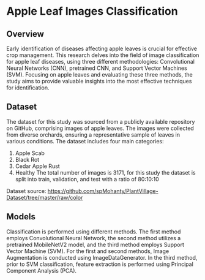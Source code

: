 # Apple Leaf Images Classification 

## Overview
Early identification of diseases affecting apple leaves is crucial for effective crop management. This research delves into the field of image classification for apple leaf diseases, using three different methodologies: Convolutional Neural Networks (CNN), pretrained CNN, and Support Vector Machines (SVM). Focusing on apple leaves and evaluating these three methods, the study aims to provide valuable insights into the most effective techniques for identification.

## Dataset
The dataset for this study was sourced from a publicly available repository on GitHub, comprising images of apple leaves. The images were collected from diverse orchards, ensuring a representative sample of leaves in various conditions. The dataset includes four main categories:
1. Apple Scab
2. Black Rot
3. Cedar Apple Rust
4. Healthy
The total number of images is 3171, for this study the dataset is split into train, validation, and test with a ratio of 80:10:10

Dataset source: https://github.com/spMohanty/PlantVillage-Dataset/tree/master/raw/color

## Models
Classification is performed using different methods. The first method employs Convolutional Neural Network, the second method utilizes a pretrained MobileNetV2 model, and the third method employs Support Vector Machine (SVM). For the first and second methods, Image Augmentation is conducted using ImageDataGenerator. In the third method, prior to SVM classification, feature extraction is performed using Principal Component Analysis (PCA).
